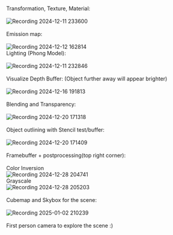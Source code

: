 \
Transformation, Texture, Material:\
\
![Recording 2024-12-11 233600](https://github.com/user-attachments/assets/8453d257-30d4-4c4e-b57d-bcea12a4d7f0)
\
\
Emission map:\
\
![Recording 2024-12-12 162814](https://github.com/user-attachments/assets/9a8c84ed-6596-408c-b53c-e6496a0dc02e)
\
Lighting (Phong Model): \
\
![Recording 2024-12-11 232846](https://github.com/user-attachments/assets/dcc53d3a-503a-4de6-a3f5-d9fc626145f2)
\
\
Visualize Depth Buffer: (Object further away will appear brighter)\
\
![Recording 2024-12-16 191813](https://github.com/user-attachments/assets/6d4b4ee1-ebd8-4c75-a848-bb07268ee0e9)
\
\
Blending and Transparency:\
\
![Recording 2024-12-20 171318](https://github.com/user-attachments/assets/3ad6a75e-b348-4b83-b11e-27330c4b05ac)
\
\
Object outlining with Stencil test/buffer:\
\
![Recording 2024-12-20 171409](https://github.com/user-attachments/assets/e50aafab-58b2-4427-b341-154363f83f3e)
\
\
Framebuffer + postprocessing(top right corner): \
\
Color Inversion
\
![Recording 2024-12-28 204741](https://github.com/user-attachments/assets/3a6a3da8-0139-4008-870c-96a6cf74720b)
\
Grayscale
\
![Recording 2024-12-28 205203](https://github.com/user-attachments/assets/9779cb66-8e7f-4308-aa26-1d6f74f4ad07)
\
\
Cubemap and Skybox for the scene:\
\
![Recording 2025-01-02 210239](https://github.com/user-attachments/assets/ab608014-e2fc-44da-aa1b-eae22a22b814)
\
\
First person camera to explore the scene :)
